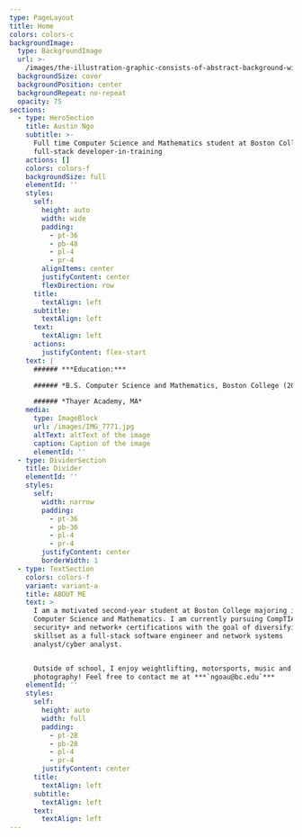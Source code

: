 ```yaml
---
type: PageLayout
title: Home
colors: colors-c
backgroundImage:
  type: BackgroundImage
  url: >-
    /images/the-illustration-graphic-consists-of-abstract-background-with-a-blue-gradient-dynamic-shapes-composition-eps10-perfect-for-presentation-background-website-landing-page-wallpaper-vector.jpg
  backgroundSize: cover
  backgroundPosition: center
  backgroundRepeat: no-repeat
  opacity: 75
sections:
  - type: HeroSection
    title: Austin Ngo
    subtitle: >-
      Full time Computer Science and Mathematics student at Boston College,
      full-stack developer-in-training
    actions: []
    colors: colors-f
    backgroundSize: full
    elementId: ''
    styles:
      self:
        height: auto
        width: wide
        padding:
          - pt-36
          - pb-48
          - pl-4
          - pr-4
        alignItems: center
        justifyContent: center
        flexDirection: row
      title:
        textAlign: left
      subtitle:
        textAlign: left
      text:
        textAlign: left
      actions:
        justifyContent: flex-start
    text: |
      ###### ***Education:***

      ###### *B.S. Computer Science and Mathematics, Boston College (2023-2027)*

      ###### *Thayer Academy, MA*
    media:
      type: ImageBlock
      url: /images/IMG_7771.jpg
      altText: altText of the image
      caption: Caption of the image
      elementId: ''
  - type: DividerSection
    title: Divider
    elementId: ''
    styles:
      self:
        width: narrow
        padding:
          - pt-36
          - pb-36
          - pl-4
          - pr-4
        justifyContent: center
        borderWidth: 1
  - type: TextSection
    colors: colors-f
    variant: variant-a
    title: ABOUT ME
    text: >
      I am a motivated second-year student at Boston College majoring in
      Computer Science and Mathematics. I am currently pursuing CompTIA
      security+ and network+ certifications with the goal of diversifying my
      skillset as a full-stack software engineer and network systems
      analyst/cyber analyst.


      Outside of school, I enjoy weightlifting, motorsports, music and
      photography! Feel free to contact me at ***`ngoau@bc.edu`***
    elementId: ''
    styles:
      self:
        height: auto
        width: full
        padding:
          - pt-28
          - pb-28
          - pl-4
          - pr-4
        justifyContent: center
      title:
        textAlign: left
      subtitle:
        textAlign: left
      text:
        textAlign: left
---
```

